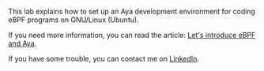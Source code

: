 This lab explains how to set up an Aya development environment for coding eBPF programs on GNU/Linux (Ubuntu).

If you need more information, you can read the article: [Let's introduce eBPF and Aya](https://dev.to/littlejo/lets-introduce-ebpf-and-aya-40ji).

If you have some trouble, you can contact me on [LinkedIn](https://www.linkedin.com/in/joseph-ligier-4b86632).
